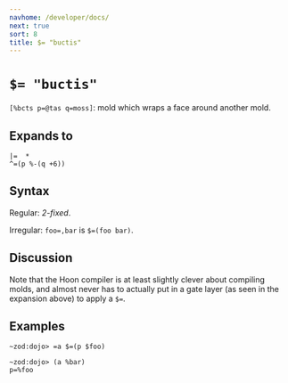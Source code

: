 ```yaml
---
navhome: /developer/docs/
next: true
sort: 8
title: $= "buctis"
---
```


# `$= "buctis"`

`[%bcts p=@tas q=moss]`: mold which wraps a face around another mold.

## Expands to

```
|=  *
^=(p %-(q +6))
```

## Syntax

Regular: *2-fixed*.

Irregular: `foo=,bar` is `$=(foo bar)`.

## Discussion

Note that the Hoon compiler is at least slightly clever about
compiling molds, and almost never has to actually put in a gate
layer (as seen in the expansion above) to apply a `$=`.

## Examples

```
~zod:dojo> =a $=(p $foo)

~zod:dojo> (a %bar)
p=%foo
```

